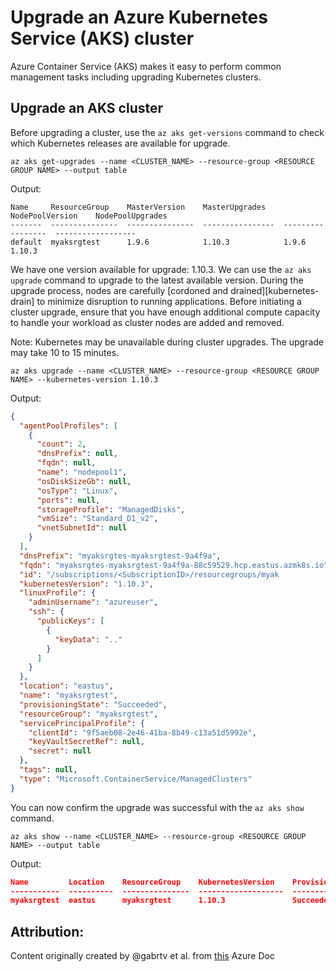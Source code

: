 # Upgrade an Azure Kubernetes Service (AKS) cluster

Azure Container Service (AKS) makes it easy to perform common management tasks including upgrading Kubernetes clusters.

## Upgrade an AKS cluster

Before upgrading a cluster, use the `az aks get-versions` command to check which Kubernetes releases are available for upgrade.

```azurecli-interactive
az aks get-upgrades --name <CLUSTER_NAME> --resource-group <RESOURCE GROUP NAME> --output table
```

Output:

```console
Name     ResourceGroup    MasterVersion    MasterUpgrades    NodePoolVersion    NodePoolUpgrades
-------  ---------------  ---------------  ----------------  -----------------  ------------------
default  myaksrgtest      1.9.6            1.10.3            1.9.6              1.10.3

```

We have one version available for upgrade: 1.10.3. We can use the `az aks upgrade` command to upgrade to the latest available version.  During the upgrade process, nodes are carefully [cordoned and drained][kubernetes-drain] to minimize disruption to running applications.  Before initiating a cluster upgrade, ensure that you have enough additional compute capacity to handle your workload as cluster nodes are added and removed.

Note:
Kubernetes may be unavailable during cluster upgrades. The upgrade may take 10 to 15 minutes.

```azurecli-interactive
az aks upgrade --name <CLUSTER_NAME> --resource-group <RESOURCE GROUP NAME> --kubernetes-version 1.10.3
```

Output:

```json
{
  "agentPoolProfiles": [
    {
      "count": 2,
      "dnsPrefix": null,
      "fqdn": null,
      "name": "nodepool1",
      "osDiskSizeGb": null,
      "osType": "Linux",
      "ports": null,
      "storageProfile": "ManagedDisks",
      "vmSize": "Standard_D1_v2",
      "vnetSubnetId": null
    }
  ],
  "dnsPrefix": "myaksrgtes-myaksrgtest-9a4f9a",
  "fqdn": "myaksrgtes-myaksrgtest-9a4f9a-88c59529.hcp.eastus.azmk8s.io",
  "id": "/subscriptions/<SubscriptionID>/resourcegroups/myak                                                                                                             srgtest/providers/Microsoft.ContainerService/managedClusters/myaksrgtest",
  "kubernetesVersion": "1.10.3",
  "linuxProfile": {
    "adminUsername": "azureuser",
    "ssh": {
      "publicKeys": [
        {
          "keyData": ".."
        }
      ]
    }
  },
  "location": "eastus",
  "name": "myaksrgtest",
  "provisioningState": "Succeeded",
  "resourceGroup": "myaksrgtest",
  "servicePrincipalProfile": {
    "clientId": "9f5aeb08-2e46-41ba-8b49-c13a51d5992e",
    "keyVaultSecretRef": null,
    "secret": null
  },
  "tags": null,
  "type": "Microsoft.ContainerService/ManagedClusters"
}

```

You can now confirm the upgrade was successful with the `az aks show` command.

```azurecli-interactive
az aks show --name <CLUSTER_NAME> --resource-group <RESOURCE GROUP NAME> --output table
```

Output:

```json
Name         Location    ResourceGroup    KubernetesVersion    ProvisioningState    Fqdn
-----------  ----------  ---------------  -------------------  -------------------  -----------------------------------------------------------
myaksrgtest  eastus      myaksrgtest      1.10.3               Succeeded            myaksrgtes-myaksrgtest-9a4f9a-88c59529.hcp.eastus.azmk8s.io

```

## Attribution:
Content originally created by @gabrtv et al. from [this](https://docs.microsoft.com/en-us/azure/aks/upgrade-cluster) Azure Doc
